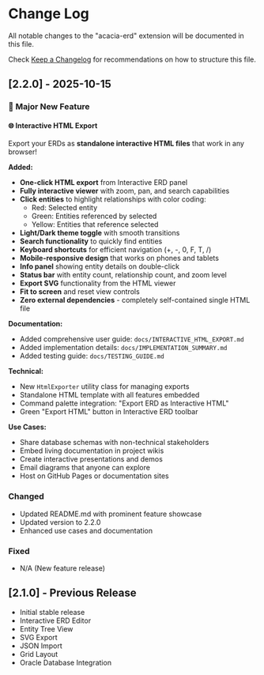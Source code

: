 # Change Log

All notable changes to the "acacia-erd" extension will be documented in this file.

Check [Keep a Changelog](http://keepachangelog.com/) for recommendations on how to structure this file.

## [2.2.0] - 2025-10-15

### 🎉 Major New Feature

#### 🌐 Interactive HTML Export
Export your ERDs as **standalone interactive HTML files** that work in any browser!

**Added:**
- **One-click HTML export** from Interactive ERD panel
- **Fully interactive viewer** with zoom, pan, and search capabilities
- **Click entities** to highlight relationships with color coding:
  - Red: Selected entity
  - Green: Entities referenced by selected
  - Yellow: Entities that reference selected
- **Light/Dark theme toggle** with smooth transitions
- **Search functionality** to quickly find entities
- **Keyboard shortcuts** for efficient navigation (+, -, 0, F, T, /)
- **Mobile-responsive design** that works on phones and tablets
- **Info panel** showing entity details on double-click
- **Status bar** with entity count, relationship count, and zoom level
- **Export SVG** functionality from the HTML viewer
- **Fit to screen** and reset view controls
- **Zero external dependencies** - completely self-contained single HTML file

**Documentation:**
- Added comprehensive user guide: `docs/INTERACTIVE_HTML_EXPORT.md`
- Added implementation details: `docs/IMPLEMENTATION_SUMMARY.md`
- Added testing guide: `docs/TESTING_GUIDE.md`

**Technical:**
- New `HtmlExporter` utility class for managing exports
- Standalone HTML template with all features embedded
- Command palette integration: "Export ERD as Interactive HTML"
- Green "Export HTML" button in Interactive ERD toolbar

**Use Cases:**
- Share database schemas with non-technical stakeholders
- Embed living documentation in project wikis
- Create interactive presentations and demos
- Email diagrams that anyone can explore
- Host on GitHub Pages or documentation sites

### Changed
- Updated README.md with prominent feature showcase
- Updated version to 2.2.0
- Enhanced use cases and documentation

### Fixed
- N/A (New feature release)

## [2.1.0] - Previous Release

- Initial stable release
- Interactive ERD Editor
- Entity Tree View
- SVG Export
- JSON Import
- Grid Layout
- Oracle Database Integration
